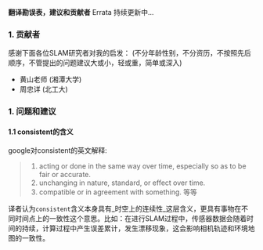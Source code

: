 **翻译勘误表，建议和贡献者** Errata
持续更新中...

### 1. 贡献者
感谢下面各位SLAM研究者对我的启发： (不分年龄性别，不分资历，不按照先后顺序，不管提出的问题建议大或小，轻或重，简单或深入)
* 黄山老师 (湘潭大学)
* 周忠详 (北工大)

### 1. 问题和建议
#### 1.1 consistent的含义
google对consistent的英文解释:
> 1. acting or done in the same way over time, especially so as to be fair or accurate.
> 2. unchanging in nature, standard, or effect over time.
> 3. compatible or in agreement with something. 等等

译者认为`consistent`含义本身具有_时空上的连续性_这层含义，更具有事物在不同时间点上的一致性这个意思。比如：在进行SLAM过程中，传感器数据会随着时间的持续，计算过程中产生误差累计，发生漂移现象，这会影响相机轨迹和环境地图的一致性。



